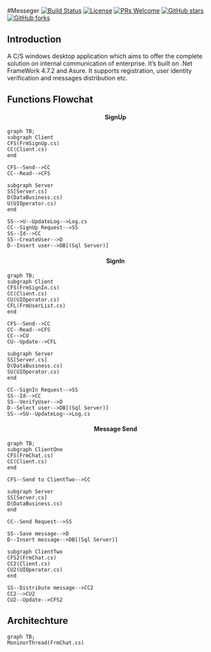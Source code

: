#Messeger
[![Build Status](https://travis-ci.org/yongwang0705/Messager.svg?branch=main)](https://travis-ci.org/yongwang0705/Messager)
[![License](https://img.shields.io/badge/license-MIT-blue.svg)](LICENSE)
[![PRs Welcome](https://img.shields.io/badge/PRs-welcome-brightgreen.svg)](https://github.com/yongwang0705/Messager/pulls)
[![GitHub stars](https://img.shields.io/github/stars/yongwang0705/Messager.svg?style=social&label=Stars)](https://github.com/yongwang0705/Messager)
[![GitHub forks](https://img.shields.io/github/forks/yongwang0705/Messager.svg?style=social&label=Fork)](https://github.com/yongwang0705/Messager)

## Introduction
A C/S windows desktop application which aims to offer the complete solution on internal communication of enterprise. It’s built on .Net FrameWork 4.7.2 and Asure.  It supports registration, user identity verification and messages distribution etc.
## Functions Flowchat
#### <center>SignUp
```mermaid
graph TB;
subgraph Client
CFS(FrmSignUp.cs)
CC(Client.cs)
end

CFS--Send-->CC
CC--Read-->CFS

subgraph Server
SS[Server.cs]
D(DataBusiness.cs)
U(UIOperator.cs)
end

SS-->U--UpdateLog-->Log.cs
CC--SignUp Request-->SS
SS--Id-->CC
SS--CreateUser-->D
D--Insert user-->DB[(Sql Server)]

```
#### <center>SignIn
```mermaid
graph TB;
subgraph Client
CFS(FrmSignIn.cs)
CC(Client.cs)
CU(UIOperator.cs)
CFL(FrmUserList.cs)
end

CFS--Send-->CC
CC--Read-->CFS
CC-->CU
CU--Update-->CFL

subgraph Server
SS[Server.cs]
D(DataBusiness.cs)
SU(UIOperator.cs)
end

CC--SignIn Request-->SS
SS--Id-->CC
SS--VerifyUser-->D
D--Select user-->DB[(Sql Server)]
SS-->SU--UpdateLog-->Log.cs
```
#### <center>Message Send
```mermaid
graph TB;
subgraph ClientOne
CFS(FrmChat.cs)
CC(Client.cs)
end

CFS--Send to ClientTwo-->CC

subgraph Server
SS[Server.cs]
D(DataBusiness.cs)
end

CC--Send Request-->SS

SS--Save message-->D
D--Insert message-->DB[(Sql Server)]

subgraph ClientTwo
CFS2(FrmChat.cs)
CC2(Client.cs)
CU2(UIOperator.cs)
end

SS--Distribute message-->CC2
CC2-->CU2
CU2--Update-->CFS2

```

## Architechture
```mermaid
graph TB;
MoninorThread(FrmChat.cs)

````
